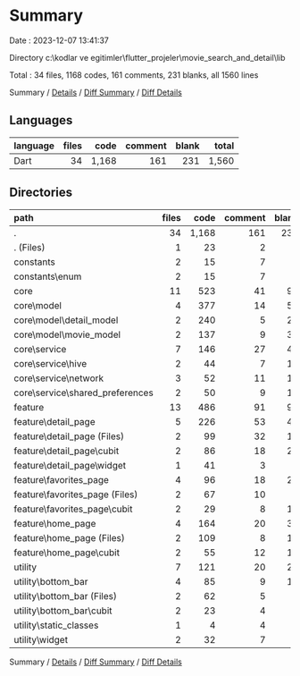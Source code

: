 # Summary

Date : 2023-12-07 13:41:37

Directory c:\\kodlar ve egitimler\\flutter_projeler\\movie_search_and_detail\\lib

Total : 34 files,  1168 codes, 161 comments, 231 blanks, all 1560 lines

Summary / [Details](details.md) / [Diff Summary](diff.md) / [Diff Details](diff-details.md)

## Languages
| language | files | code | comment | blank | total |
| :--- | ---: | ---: | ---: | ---: | ---: |
| Dart | 34 | 1,168 | 161 | 231 | 1,560 |

## Directories
| path | files | code | comment | blank | total |
| :--- | ---: | ---: | ---: | ---: | ---: |
| . | 34 | 1,168 | 161 | 231 | 1,560 |
| . (Files) | 1 | 23 | 2 | 6 | 31 |
| constants | 2 | 15 | 7 | 4 | 26 |
| constants\\enum | 2 | 15 | 7 | 4 | 26 |
| core | 11 | 523 | 41 | 97 | 661 |
| core\\model | 4 | 377 | 14 | 54 | 445 |
| core\\model\\detail_model | 2 | 240 | 5 | 20 | 265 |
| core\\model\\movie_model | 2 | 137 | 9 | 34 | 180 |
| core\\service | 7 | 146 | 27 | 43 | 216 |
| core\\service\\hive | 2 | 44 | 7 | 16 | 67 |
| core\\service\\network | 3 | 52 | 11 | 14 | 77 |
| core\\service\\shared_preferences | 2 | 50 | 9 | 13 | 72 |
| feature | 13 | 486 | 91 | 97 | 674 |
| feature\\detail_page | 5 | 226 | 53 | 47 | 326 |
| feature\\detail_page (Files) | 2 | 99 | 32 | 18 | 149 |
| feature\\detail_page\\cubit | 2 | 86 | 18 | 24 | 128 |
| feature\\detail_page\\widget | 1 | 41 | 3 | 5 | 49 |
| feature\\favorites_page | 4 | 96 | 18 | 20 | 134 |
| feature\\favorites_page (Files) | 2 | 67 | 10 | 9 | 86 |
| feature\\favorites_page\\cubit | 2 | 29 | 8 | 11 | 48 |
| feature\\home_page | 4 | 164 | 20 | 30 | 214 |
| feature\\home_page (Files) | 2 | 109 | 8 | 11 | 128 |
| feature\\home_page\\cubit | 2 | 55 | 12 | 19 | 86 |
| utility | 7 | 121 | 20 | 27 | 168 |
| utility\\bottom_bar | 4 | 85 | 9 | 17 | 111 |
| utility\\bottom_bar (Files) | 2 | 62 | 5 | 8 | 75 |
| utility\\bottom_bar\\cubit | 2 | 23 | 4 | 9 | 36 |
| utility\\static_classes | 1 | 4 | 4 | 3 | 11 |
| utility\\widget | 2 | 32 | 7 | 7 | 46 |

Summary / [Details](details.md) / [Diff Summary](diff.md) / [Diff Details](diff-details.md)